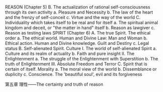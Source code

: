 REASON (Chapter 5)
	B. The actualization of rational self-consciousness through its own activity
		a. Pleasure and Necessity
		b. The law of the heart and the frenzy of self-conceit c. Virtue and the way of the world
	C. Individuality which takes itself to be real and for itself
		a. The spiritual animal kingdom and deceit, or "the matter in hand" itself
		b. Reason as lawgiver
		c. Reason as testing laws
SPIRIT (Chapter 6)
	A. The true Spirit. The ethical order
		a. The ethical world. Human and Divine Law: Man and Woman
		b. Ethical action. Human and Divine knowledge. Guilt and Destiny
		c. Legal status
	B. Self-alienated Spirit. Culture
		I. The world of self-alienated Spirit
			a. Culture and its realm of actuality
			b. Faith and pure insight
		II. The Enlightenment
			a. The struggle of the Enlightenment with Superstition
			b. The truth of Enlightenment
		III. Absolute Freedom and Terror
	C. Spirit that is certain of itself. Morality
		a. The moral view of the world
		b. Dissemblance or duplicity
		c. Conscience. The 'beautiful soul', evil and its forgiveness


第五章 理性——The certainty and truth of reason




